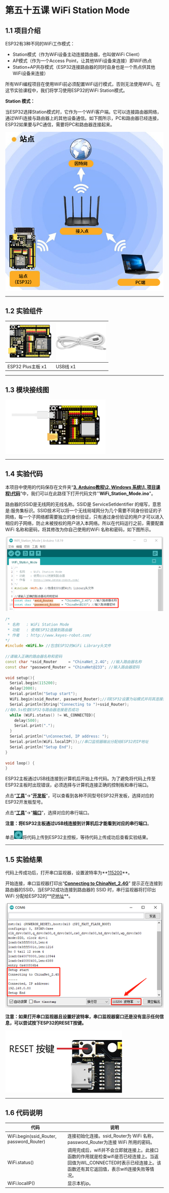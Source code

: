 # 第五十五课 WiFi Station Mode

## 1.1 项目介绍

ESP32有3种不同的WiFi工作模式：

- Station模式（作为WiFi设备主动连接路由器，也叫做WiFi Client）
- AP模式（作为一个Access Point，让其他WiFi设备来连接）即WiFi热点
- Station+AP共存模式（ESP32连接路由器的同时自身也是一个热点供其他WiFi设备来连接）

所有WiFi编程项目在使用WiFi前必须配置WiFi运行模式，否则无法使用WiFi。在这节实验课程中，我们将学习使用ESP32的WiFi Station模式。

**Station 模式：**

当ESP32选择Station模式时，它作为一个WiFi客户端。它可以连接路由器网络，通过WiFi连接与路由器上的其他设备通信。如下图所示，PC和路由器已经连接，ESP32如果要与PC通信，需要将PC和路由器连接起来。

<img src="media/551101.png" style="zoom:80%;" />

---

## 1.2 实验组件

| ![img](media/KS5016.png) | ![img](media/USB.jpg) |
| ------------------------ | --------------------- |
| ESP32 Plus主板 x1        | USB线  x1             |

---

## 1.3 模块接线图

![](media/011301.png)

---

## 1.4 实验代码

本项目中使用的代码保存在文件夹“<u>**3. Arduino教程\2. Windows 系统\1. 项目课程\代码**</u>”中，我们可以在此路径下打开代码文件''**WiFi_Station_Mode.ino**"。

路由器的SSID是无线网的无线名称。SSID是 ServiceSetldentifier 的缩写，意思是:服务集标识。SSID技术可以将一个无线局域网分为几个需要不同身份验证的子网络，每一个子网络都需要独立的身份验证，只有通过身份验证的用户才可以进入相应的子网络，防止未被授权的用户进入本网络。所以在代码运行之前，需要配置 WiFi 名称和密码，将其修改为你自己使用的WiFi 名称和密码，如下图所示。

![](media/551401.png)

```c++
/*
 * 名称   : WiFi Station Mode
 * 功能   : 使用ESP32连接到路由器
 * 作者   : http://www.keyes-robot.com/ 
*/
#include <WiFi.h> //包含ESP32的WiFi Library头文件

//请输入正确的路由器名称和密码
const char *ssid_Router     = "ChinaNet_2.4G"; //输入路由器名称
const char *password_Router = "ChinaNet@233"; //输入路由器密码

void setup(){
  Serial.begin(115200);
  delay(2000);
  Serial.println("Setup start");
  WiFi.begin(ssid_Router, password_Router);//将ESP32设置为站模式并将其连接到路由器
  Serial.println(String("Connecting to ")+ssid_Router);
//每0.5s检查ESP32与路由器连接是否成功
  while (WiFi.status() != WL_CONNECTED){
    delay(500);
    Serial.print(".");
  }
  Serial.println("\nConnected, IP address: ");
  Serial.println(WiFi.localIP());//串口监视器输出分配给ESP32的IP地址
  Serial.println("Setup End");
}
 
void loop() {
}
```

ESP32主板通过USB线连接到计算机后开始上传代码。为了避免将代码上传至ESP32主板时出现错误，必须选择与计算机连接正确的控制板和串行端口。

点击“**<u>工具</u>**”→“**<u>开发板</u>**”，可以查看到各种不同型号ESP32开发板，选择对应的ESP32开发板型号。

点击“<u>**工具**</u>”→“**<u>端口</u>**”，选择对应的串行端口。

**注意：将ESP32主板通过USB线连接到计算机后才能看到对应的串行端口**。

单击![img](media/wps17.jpg)将代码上传到ESP32主控板，等待代码上传成功后查看实验结果。

---

## 1.5 实验结果

代码上传成功后，打开串口监视器，设置波特率为**<u>115200</u>**。

开始连接，串口监视器打印出“**<u>Connecting to ChinaNet_2.4G</u>**” 提示正在连接到路由器的SSID，当ESP32成功连接到路由器的 SSID 时，串行监视器将打印出 WiFi 分配给ESP32的**<u>IP地址</u>**。

![img](media/551501.png)

**注意：如果打开串口监视器且设置好波特率，串口监视器窗口还是没有显示任何信息，可以尝试按下ESP32的RESET按键。**

![RESET](media/RESET.jpg)

---

## 1.6 代码说明

| 代码                                     | 说明                                                         |
| ---------------------------------------- | ------------------------------------------------------------ |
| WiFi.begin(ssid_Router, password_Router) | 连接初始化连接。ssid_Router为 WiFi 名称，password_Router为连接 WiFi 所用的密码。 |
| WiFi.status()                            | 调用完成后，wifi并不会立即就连接上。此接口函数的作用就是检查wifi是否已经连接上。当返回值为WL_CONNECTED时表示已经连接上。该函数还有其它返回值，表示wifi连接失败等情况。 |
| WiFi.localIP()                           | 显示本机ip。                                                 |

 
